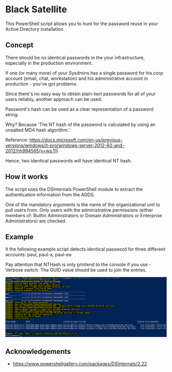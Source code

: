 # Black Satellite

This PowerShell script allows you to hunt for the password reuse in your Active Directory installation.

## Concept

There should be no identical passwords in the your infrastructure, especially in the production environment.

If one (or many more) of your Sysdmins has a single password for his corp account (email, chat, workstation)
and his administrative account in production - you've got problems.

Since there's no easy way to obtain plain-text passwords for all of your users reliably, another approach can be used.

Password's hash can be used as a clear representation of a password string.

Why? Because 'The NT hash of the password is calculated by using an unsalted MD4 hash algorithm.'

Reference: https://docs.microsoft.com/en-us/previous-versions/windows/it-pro/windows-server-2012-R2-and-2012/hh994565(v=ws.11)

Hence, two identical passwords will have identical NT hash.

## How it works

The script uses the DSInternals PowerShell module to extract the authentication information from the ADDS.

One of the mandatory arguments is the name of the organizational unit to pull users from.
Only users with the administrative permissions (either members of: Builtin Administrators or Domain Administrators or Enterprise Administrators)
are checked.

## Example

It the following example script detects identical password for three different accounts: paul, paul-a, paul-ea

Pay attention that NTHash is only printend to the console if you use -Verbose switch.
The GUID value should be used to join the entries.

<img src="screenshots/example1.png">

## Acknowledgements
* https://www.powershellgallery.com/packages/DSInternals/2.22
